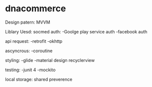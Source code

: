 # dnacommerce

Design patern: MVVM

Liblary Uesd: 
socmed auth:
-Goolge play service auth
-facebook auth

api request:
-retrofit
-okhttp

ascyncrous:
-coroutine

styling:
-glide
-material design
recyclerview

testing:
-junit 4
-mockito


local storage:
shared preverence
